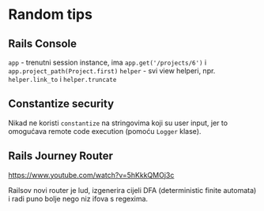 # Random tips

## Rails Console

`app` - trenutni session instance, ima `app.get('/projects/6')` i `app.project_path(Project.first)`
`helper` - svi view helperi, npr. `helper.link_to` i `helper.truncate`

## Constantize security

Nikad ne koristi `constantize` na stringovima koji su user input, jer to omogućava remote code execution (pomoću `Logger` klase).

## Rails Journey Router

https://www.youtube.com/watch?v=5hKkkQMOj3c

Railsov novi router je lud, izgenerira cijeli DFA (deterministic finite automata) i radi puno bolje nego niz ifova s regexima.
